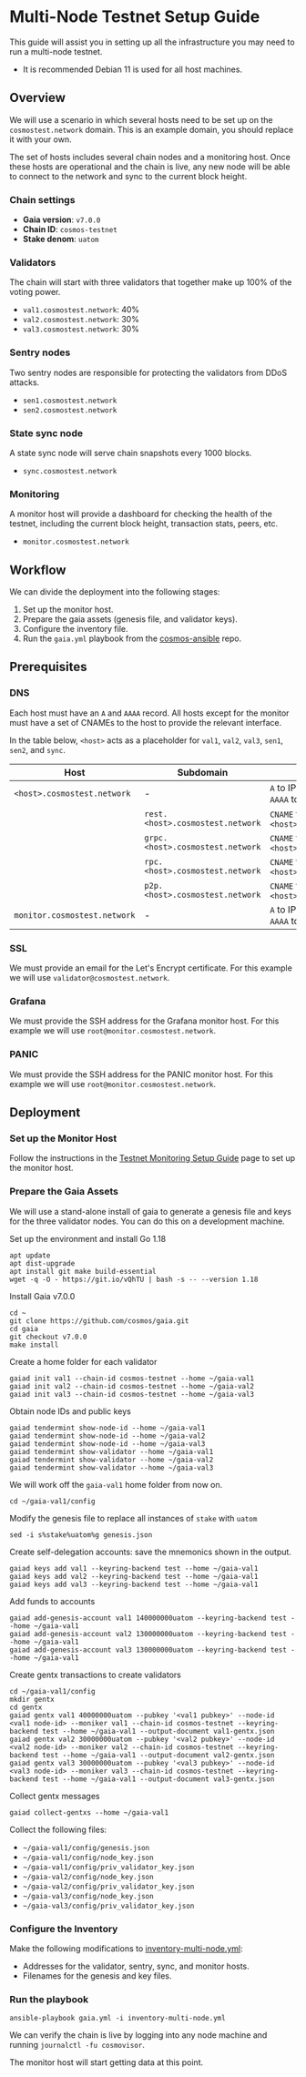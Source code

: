 # Multi-Node Testnet Setup Guide

This guide will assist you in setting up all the infrastructure you may need to run a multi-node testnet.

- It is recommended Debian 11 is used for all host machines.

## Overview

We will use a scenario in which several hosts need to be set up on the `cosmostest.network` domain. This is an example domain, you should replace it with your own.

The set of hosts includes several chain nodes and a monitoring host. Once these hosts are operational and the chain is live, any new node will be able to connect to the network and sync to the current block height.

### Chain settings

* **Gaia version**: `v7.0.0`
* **Chain ID**: `cosmos-testnet`
* **Stake denom**: `uatom`

### Validators

The chain will start with three validators that together make up 100% of the voting power.
* `val1.cosmostest.network`: 40%
* `val2.cosmostest.network`: 30%
* `val3.cosmostest.network`: 30%

### Sentry nodes

Two sentry nodes are responsible for protecting the validators from DDoS attacks.
* `sen1.cosmostest.network`
* `sen2.cosmostest.network`

### State sync node

A state sync node will serve chain snapshots every 1000 blocks.

* `sync.cosmostest.network`

### Monitoring

A monitor host will provide a dashboard for checking the health of the testnet, including the current block height, transaction stats, peers, etc.

* `monitor.cosmostest.network`

## Workflow

We can divide the deployment into the following stages: 

1. Set up the monitor host.
2. Prepare the gaia assets (genesis file, and validator keys).
3. Configure the inventory file.
4. Run the `gaia.yml` playbook from the [cosmos-ansible](https://github.com/hyphacoop/cosmos-ansible/) repo.

## Prerequisites

### DNS

Each host must have an `A` and `AAAA` record.
All hosts except for the monitor must have a set of CNAMEs to the host to provide the relevant interface.

In the table below, `<host>` acts as a placeholder for `val1`, `val2`, `val3`, `sen1`, `sen2`, and `sync`.
  

|  Host  | Subdomain  |  DNS records |
|------|-|-|
| `<host>.cosmostest.network`| - | `A` to IPv4 address <br> `AAAA` to IPv6 address
| | `rest.<host>.cosmostest.network` | `CNAME` to `<host>.cosmostest.network` |
| | `grpc.<host>.cosmostest.network` | `CNAME` to `<host>.cosmostest.network` |
| | `rpc.<host>.cosmostest.network` | `CNAME` to `<host>.cosmostest.network` |
| | `p2p.<host>.cosmostest.network` | `CNAME` to `<host>.cosmostest.network` |
| `monitor.cosmostest.network` | -  |  `A` to IPv4 address <br> `AAAA` to IPv6 address |


### SSL

We must provide an email for the Let's Encrypt certificate. For this example we will use `validator@cosmostest.network`.

### Grafana

We must provide the SSH address for the Grafana monitor host. For this example we will use `root@monitor.cosmostest.network`.

### PANIC

We must provide the SSH address for the PANIC monitor host. For this example we will use `root@monitor.cosmostest.network`.

## Deployment

### Set up the Monitor Host

Follow the instructions in the [Testnet Monitoring Setup Guide](/docs/Testnet-Monitoring-Setup.md) page to set up the monitor host.

### Prepare the Gaia Assets 

We will use a stand-alone install of gaia to generate a genesis file and keys for the three validator nodes. You can do this on a development machine.

Set up the environment and install Go 1.18
```
apt update
apt dist-upgrade
apt install git make build-essential
wget -q -O - https://git.io/vQhTU | bash -s -- --version 1.18
```

Install Gaia v7.0.0
```
cd ~
git clone https://github.com/cosmos/gaia.git
cd gaia
git checkout v7.0.0
make install
```

Create a home folder for each validator
```
gaiad init val1 --chain-id cosmos-testnet --home ~/gaia-val1
gaiad init val2 --chain-id cosmos-testnet --home ~/gaia-val2
gaiad init val3 --chain-id cosmos-testnet --home ~/gaia-val3
```

Obtain node IDs and public keys
```
gaiad tendermint show-node-id --home ~/gaia-val1
gaiad tendermint show-node-id --home ~/gaia-val2
gaiad tendermint show-node-id --home ~/gaia-val3
gaiad tendermint show-validator --home ~/gaia-val1
gaiad tendermint show-validator --home ~/gaia-val2
gaiad tendermint show-validator --home ~/gaia-val3
```

We will work off the `gaia-val1` home folder from now on.
```
cd ~/gaia-val1/config
```

Modify the genesis file to replace all instances of `stake` with `uatom`
```
sed -i s%stake%uatom%g genesis.json
```

Create self-delegation accounts: save the mnemonics shown in the output.
```
gaiad keys add val1 --keyring-backend test --home ~/gaia-val1
gaiad keys add val2 --keyring-backend test --home ~/gaia-val1
gaiad keys add val3 --keyring-backend test --home ~/gaia-val1
```

Add funds to accounts
```
gaiad add-genesis-account val1 140000000uatom --keyring-backend test --home ~/gaia-val1
gaiad add-genesis-account val2 130000000uatom --keyring-backend test --home ~/gaia-val1
gaiad add-genesis-account val3 130000000uatom --keyring-backend test --home ~/gaia-val1
```

Create gentx transactions to create validators
```
cd ~/gaia-val1/config
mkdir gentx
cd gentx
gaiad gentx val1 40000000uatom --pubkey '<val1 pubkey>' --node-id <val1 node-id> --moniker val1 --chain-id cosmos-testnet --keyring-backend test --home ~/gaia-val1 --output-document val1-gentx.json
gaiad gentx val2 30000000uatom --pubkey '<val2 pubkey>' --node-id <val2 node-id> --moniker val2 --chain-id cosmos-testnet --keyring-backend test --home ~/gaia-val1 --output-document val2-gentx.json
gaiad gentx val3 30000000uatom --pubkey '<val3 pubkey>' --node-id <val3 node-id> --moniker val3 --chain-id cosmos-testnet --keyring-backend test --home ~/gaia-val1 --output-document val3-gentx.json

```

Collect gentx messages
``` 
gaiad collect-gentxs --home ~/gaia-val1
```

Collect the following files:
- `~/gaia-val1/config/genesis.json`
- `~/gaia-val1/config/node_key.json`
- `~/gaia-val1/config/priv_validator_key.json`
- `~/gaia-val2/config/node_key.json`
- `~/gaia-val2/config/priv_validator_key.json`
- `~/gaia-val3/config/node_key.json`
- `~/gaia-val3/config/priv_validator_key.json`


### Configure the Inventory

Make the following modifications to [inventory-multi-node.yml](/examples/inventory-multi-node.yml):
- Addresses for the validator, sentry, sync, and monitor hosts.
- Filenames for the genesis and key files.

### Run the playbook 

```
ansible-playbook gaia.yml -i inventory-multi-node.yml
```

We can verify the chain is live by logging into any node machine and running `journalctl -fu cosmovisor`.

The monitor host will start getting data at this point.